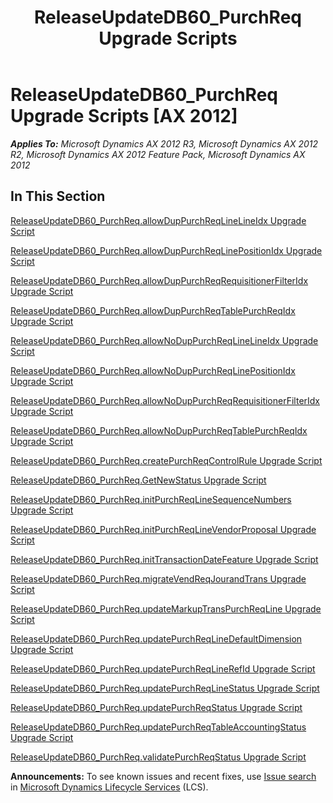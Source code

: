 ﻿---
title: ReleaseUpdateDB60_PurchReq Upgrade Scripts
TOCTitle: ReleaseUpdateDB60_PurchReq Upgrade Scripts
ms:assetid: c6e92835-d5a8-4c36-9060-4b7605a77b0d
ms:mtpsurl: https://msdn.microsoft.com/en-us/library/JJ719558(v=AX.60)
ms:contentKeyID: 49711125
ms.date: 05/18/2015
mtps_version: v=AX.60
---

# ReleaseUpdateDB60\_PurchReq Upgrade Scripts [AX 2012]


_**Applies To:** Microsoft Dynamics AX 2012 R3, Microsoft Dynamics AX 2012 R2, Microsoft Dynamics AX 2012 Feature Pack, Microsoft Dynamics AX 2012_

## In This Section

[ReleaseUpdateDB60\_PurchReq.allowDupPurchReqLineLineIdx Upgrade Script](releaseupdatedb60-purchreq-allowduppurchreqlinelineidx-upgrade-script.md)

[ReleaseUpdateDB60\_PurchReq.allowDupPurchReqLinePositionIdx Upgrade Script](releaseupdatedb60-purchreq-allowduppurchreqlinepositionidx-upgrade-script.md)

[ReleaseUpdateDB60\_PurchReq.allowDupPurchReqRequisitionerFilterIdx Upgrade Script](releaseupdatedb60-purchreq-allowduppurchreqrequisitionerfilteridx-upgrade-script.md)

[ReleaseUpdateDB60\_PurchReq.allowDupPurchReqTablePurchReqIdx Upgrade Script](releaseupdatedb60-purchreq-allowduppurchreqtablepurchreqidx-upgrade-script.md)

[ReleaseUpdateDB60\_PurchReq.allowNoDupPurchReqLineLineIdx Upgrade Script](releaseupdatedb60-purchreq-allownoduppurchreqlinelineidx-upgrade-script.md)

[ReleaseUpdateDB60\_PurchReq.allowNoDupPurchReqLinePositionIdx Upgrade Script](releaseupdatedb60-purchreq-allownoduppurchreqlinepositionidx-upgrade-script.md)

[ReleaseUpdateDB60\_PurchReq.allowNoDupPurchReqRequisitionerFilterIdx Upgrade Script](releaseupdatedb60-purchreq-allownoduppurchreqrequisitionerfilteridx-upgrade-script.md)

[ReleaseUpdateDB60\_PurchReq.allowNoDupPurchReqTablePurchReqIdx Upgrade Script](releaseupdatedb60-purchreq-allownoduppurchreqtablepurchreqidx-upgrade-script.md)

[ReleaseUpdateDB60\_PurchReq.createPurchReqControlRule Upgrade Script](releaseupdatedb60-purchreq-createpurchreqcontrolrule-upgrade-script.md)

[ReleaseUpdateDB60\_PurchReq.GetNewStatus Upgrade Script](releaseupdatedb60-purchreq-getnewstatus-upgrade-script.md)

[ReleaseUpdateDB60\_PurchReq.initPurchReqLineSequenceNumbers Upgrade Script](releaseupdatedb60-purchreq-initpurchreqlinesequencenumbers-upgrade-script.md)

[ReleaseUpdateDB60\_PurchReq.initPurchReqLineVendorProposal Upgrade Script](releaseupdatedb60-purchreq-initpurchreqlinevendorproposal-upgrade-script.md)

[ReleaseUpdateDB60\_PurchReq.initTransactionDateFeature Upgrade Script](releaseupdatedb60-purchreq-inittransactiondatefeature-upgrade-script.md)

[ReleaseUpdateDB60\_PurchReq.migrateVendReqJourandTrans Upgrade Script](releaseupdatedb60-purchreq-migratevendreqjourandtrans-upgrade-script.md)

[ReleaseUpdateDB60\_PurchReq.updateMarkupTransPurchReqLine Upgrade Script](releaseupdatedb60-purchreq-updatemarkuptranspurchreqline-upgrade-script.md)

[ReleaseUpdateDB60\_PurchReq.updatePurchReqLineDefaultDimension Upgrade Script](releaseupdatedb60-purchreq-updatepurchreqlinedefaultdimension-upgrade-script.md)

[ReleaseUpdateDB60\_PurchReq.updatePurchReqLineRefId Upgrade Script](releaseupdatedb60-purchreq-updatepurchreqlinerefid-upgrade-script.md)

[ReleaseUpdateDB60\_PurchReq.updatePurchReqLineStatus Upgrade Script](releaseupdatedb60-purchreq-updatepurchreqlinestatus-upgrade-script.md)

[ReleaseUpdateDB60\_PurchReq.updatePurchReqStatus Upgrade Script](releaseupdatedb60-purchreq-updatepurchreqstatus-upgrade-script.md)

[ReleaseUpdateDB60\_PurchReq.updatePurchReqTableAccountingStatus Upgrade Script](releaseupdatedb60-purchreq-updatepurchreqtableaccountingstatus-upgrade-script.md)

[ReleaseUpdateDB60\_PurchReq.validatePurchReqStatus Upgrade Script](releaseupdatedb60-purchreq-validatepurchreqstatus-upgrade-script.md)

  
**Announcements:** To see known issues and recent fixes, use [Issue search](http://go.microsoft.com/fwlink/?linkid=389258) in [Microsoft Dynamics Lifecycle Services](http://go.microsoft.com/fwlink/?linkid=306505) (LCS).

